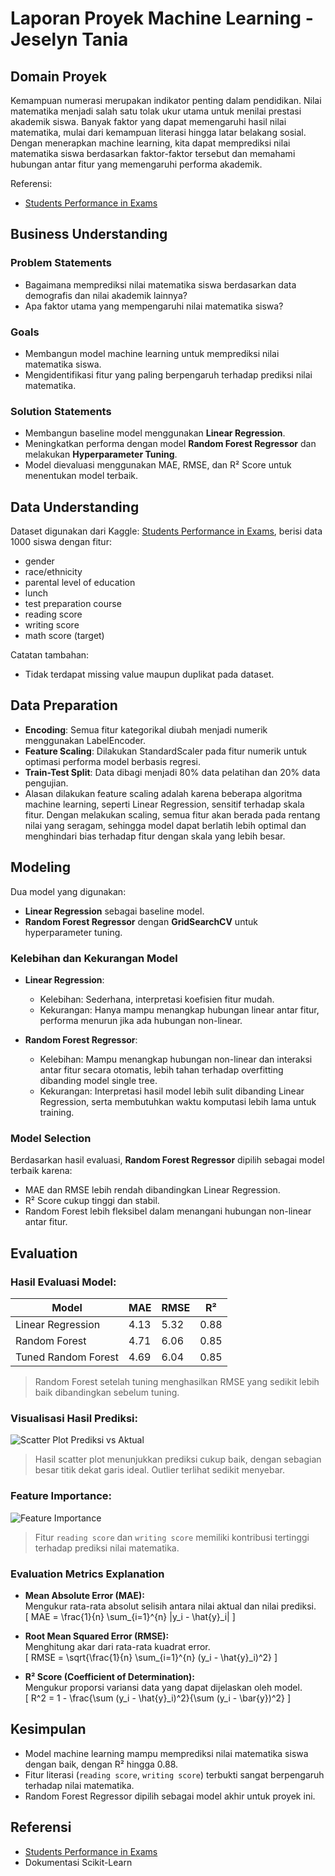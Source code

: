 # Laporan Proyek Machine Learning - Jeselyn Tania

## Domain Proyek
Kemampuan numerasi merupakan indikator penting dalam pendidikan. Nilai matematika menjadi salah satu tolak ukur utama untuk menilai prestasi akademik siswa. Banyak faktor yang dapat memengaruhi hasil nilai matematika, mulai dari kemampuan literasi hingga latar belakang sosial. Dengan menerapkan machine learning, kita dapat memprediksi nilai matematika siswa berdasarkan faktor-faktor tersebut dan memahami hubungan antar fitur yang memengaruhi performa akademik.

Referensi:
- [Students Performance in Exams](https://www.kaggle.com/datasets/spscientist/students-performance-in-exams)

## Business Understanding

### Problem Statements
- Bagaimana memprediksi nilai matematika siswa berdasarkan data demografis dan nilai akademik lainnya?
- Apa faktor utama yang mempengaruhi nilai matematika siswa?

### Goals
- Membangun model machine learning untuk memprediksi nilai matematika siswa.
- Mengidentifikasi fitur yang paling berpengaruh terhadap prediksi nilai matematika.

### Solution Statements
- Membangun baseline model menggunakan **Linear Regression**.
- Meningkatkan performa dengan model **Random Forest Regressor** dan melakukan **Hyperparameter Tuning**.
- Model dievaluasi menggunakan MAE, RMSE, dan R² Score untuk menentukan model terbaik.

## Data Understanding
Dataset digunakan dari Kaggle: [Students Performance in Exams](https://www.kaggle.com/datasets/spscientist/students-performance-in-exams), berisi data 1000 siswa dengan fitur:
- gender
- race/ethnicity
- parental level of education
- lunch
- test preparation course
- reading score
- writing score
- math score (target)

Catatan tambahan:
- Tidak terdapat missing value maupun duplikat pada dataset.

## Data Preparation
- **Encoding**: Semua fitur kategorikal diubah menjadi numerik menggunakan LabelEncoder.
- **Feature Scaling**: Dilakukan StandardScaler pada fitur numerik untuk optimasi performa model berbasis regresi.
- **Train-Test Split**: Data dibagi menjadi 80% data pelatihan dan 20% data pengujian.
- Alasan dilakukan feature scaling adalah karena beberapa algoritma machine learning, seperti Linear Regression, sensitif terhadap skala fitur. Dengan melakukan scaling, semua fitur akan berada pada rentang nilai yang seragam, sehingga model dapat berlatih lebih optimal dan menghindari bias terhadap fitur dengan skala yang lebih besar.

## Modeling
Dua model yang digunakan:
- **Linear Regression** sebagai baseline model.
- **Random Forest Regressor** dengan **GridSearchCV** untuk hyperparameter tuning.

### Kelebihan dan Kekurangan Model

- **Linear Regression**:  
  + Kelebihan: Sederhana, interpretasi koefisien fitur mudah.  
  + Kekurangan: Hanya mampu menangkap hubungan linear antar fitur, performa menurun jika ada hubungan non-linear.

- **Random Forest Regressor**:  
  + Kelebihan: Mampu menangkap hubungan non-linear dan interaksi antar fitur secara otomatis, lebih tahan terhadap overfitting dibanding model single tree.  
  + Kekurangan: Interpretasi hasil model lebih sulit dibanding Linear Regression, serta membutuhkan waktu komputasi lebih lama untuk training.

### Model Selection
Berdasarkan hasil evaluasi, **Random Forest Regressor** dipilih sebagai model terbaik karena:
- MAE dan RMSE lebih rendah dibandingkan Linear Regression.
- R² Score cukup tinggi dan stabil.
- Random Forest lebih fleksibel dalam menangani hubungan non-linear antar fitur.

## Evaluation

### Hasil Evaluasi Model:

| Model                 | MAE   | RMSE  | R²    |
|----------------------|--------|--------|-------|
| Linear Regression     | 4.13  | 5.32  | 0.88 |
| Random Forest         | 4.71  | 6.06  | 0.85 |
| Tuned Random Forest   | 4.69  | 6.04  | 0.85 |

> Random Forest setelah tuning menghasilkan RMSE yang sedikit lebih baik dibandingkan sebelum tuning.

### Visualisasi Hasil Prediksi:

![Scatter Plot Prediksi vs Aktual](https://github.com/user-attachments/assets/51c97a42-3c1f-4bf6-b3b5-066406123c71)

> Hasil scatter plot menunjukkan prediksi cukup baik, dengan sebagian besar titik dekat garis ideal. Outlier terlihat sedikit menyebar.

### Feature Importance:

![Feature Importance](https://github.com/user-attachments/assets/e093f823-5d07-4fd6-8cd1-4634577a99cf)

> Fitur `reading score` dan `writing score` memiliki kontribusi tertinggi terhadap prediksi nilai matematika.

### Evaluation Metrics Explanation

- **Mean Absolute Error (MAE):**  
  Mengukur rata-rata absolut selisih antara nilai aktual dan nilai prediksi.  
  \[
  MAE = \frac{1}{n} \sum_{i=1}^{n} |y_i - \hat{y}_i|
  \]

- **Root Mean Squared Error (RMSE):**  
  Menghitung akar dari rata-rata kuadrat error.  
  \[
  RMSE = \sqrt{\frac{1}{n} \sum_{i=1}^{n} (y_i - \hat{y}_i)^2}
  \]

- **R² Score (Coefficient of Determination):**  
  Mengukur proporsi variansi data yang dapat dijelaskan oleh model.  
  \[
  R^2 = 1 - \frac{\sum (y_i - \hat{y}_i)^2}{\sum (y_i - \bar{y})^2}
  \]

## Kesimpulan
- Model machine learning mampu memprediksi nilai matematika siswa dengan baik, dengan R² hingga 0.88.
- Fitur literasi (`reading score`, `writing score`) terbukti sangat berpengaruh terhadap nilai matematika.
- Random Forest Regressor dipilih sebagai model akhir untuk proyek ini.

## Referensi
- [Students Performance in Exams](https://www.kaggle.com/datasets/spscientist/students-performance-in-exams)
- Dokumentasi Scikit-Learn
